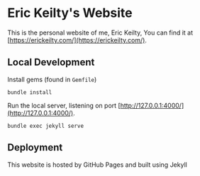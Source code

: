 # Eric Keilty's Website

This is the personal website of me, Eric Keilty, You can find it at [https://erickeilty.com/](https://erickeilty.com/).

## Local Development

Install gems (found in `Gemfile`)
```
bundle install
```

Run the local server, listening on port [http://127.0.0.1:4000/](http://127.0.0.1:4000/).
```
bundle exec jekyll serve
``` 

## Deployment

This website is hosted by GitHub Pages and built using Jekyll